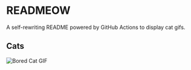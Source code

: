 # READMEOW

A self-rewriting README powered by GitHub Actions to display cat gifs.

## Cats

![Bored Cat GIF](https://media0.giphy.com/media/v1.Y2lkPTlhY2QwMmRhOTk4bmhpc21raDY4dnUycWgzZjQwOHpwbzNrNGVmN3htaHY4OW5zeiZlcD12MV9naWZzX3NlYXJjaCZjdD1n/mlvseq9yvZhba/200.gif)
